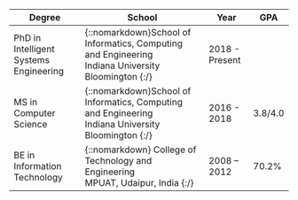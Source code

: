 | Degree | School | Year | GPA |
| --- | --- | --- | --- |
| PhD in Intelligent Systems Engineering | {::nomarkdown}School of Informatics, Computing and Engineering<br> Indiana University Bloomington  {:/} | 2018 - Present  | |
| MS in Computer Science |  {::nomarkdown}School of Informatics, Computing and Engineering<br> Indiana University Bloomington  {:/} | 2016 - 2018  | 3.8/4.0 |
| BE in Information Technology |  {::nomarkdown} College of Technology and Engineering<br> MPUAT, Udaipur, India {:/}  | 2008 – 2012   | 70.2% |
